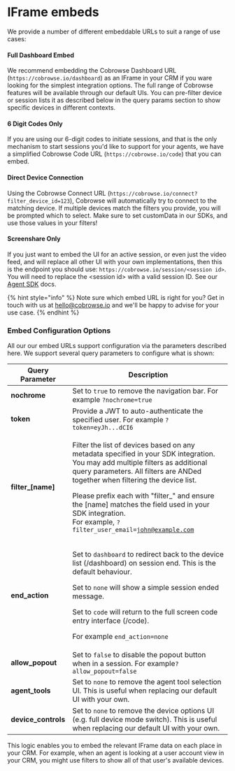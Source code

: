 # IFrame embeds

We provide a number of different embeddable URLs to suit a range of use cases:

#### Full Dashboard Embed

We recommend embedding the Cobrowse Dashboard URL (`https://cobrowse.io/dashboard`) as an IFrame in your CRM if you ware looking for the simplest integration options. The full range of Cobrowse features will be available through our default UIs. You can pre-filter device or session lists it as described below in the query params section to show specific devices in different contexts.

#### 6 Digit Codes Only

If you are using our 6-digit codes to initiate sessions, and that is the only mechanism to start sessions you'd like to support for your agents, we have a simplified Cobrowse Code URL (`https://cobrowse.io/code`) that you can embed.

#### Direct Device Connection

Using the Cobrowse Connect URL (`https://cobrowse.io/connect?filter_device_id=123`), Cobrowse will automatically try to connect to the matching device. If multiple devices match the filters you provide, you will be prompted which to select. Make sure to set customData in our SDKs, and use those values in your filters!

#### Screenshare Only

If you just want to embed the UI for an active session, or even just the video feed, and will replace all other UI with your own implementations, then this is the endpoint you should use: `https://cobrowse.io/session/<session id>`. You will need to replace the \<session id> with a valid session ID. See our [Agent SDK](agent-sdk/) docs.

{% hint style="info" %}
Note sure which embed URL is right for you? Get in touch with us at [hello@cobrowse.io](mailto:hello@cobrowse.io) and we'll be happy to advise for your use case.
{% endhint %}

### Embed Configuration Options

All our our embed URLs support configuration via the parameters described here. We support several query parameters to configure what is shown:

| Query Parameter      | Description                                                                                                                                                                                                                                                                                                                                                                                           |
| -------------------- | ----------------------------------------------------------------------------------------------------------------------------------------------------------------------------------------------------------------------------------------------------------------------------------------------------------------------------------------------------------------------------------------------------- |
| **nochrome**         | Set to `true` to remove the navigation bar. For example `?nochrome=true`                                                                                                                                                                                                                                                                                                                              |
| **token**            | Provide a JWT to auto-authenticate the specified user. For example `?token=eyJh...dCI6`                                                                                                                                                                                                                                                                                                               |
| **filter\_\[name]**  | <p>Filter the list of devices based on any metadata specified in your SDK integration. You may add multiple filters as additional query parameters. All filters are ANDed together when filtering the device list.</p><p>Please prefix each with "filter_" and ensure the [name] matches the field used in your SDK integration.<br>For example, <code>?filter_user_email=john@example.com</code></p> |
| **end\_action**      | <p>Set to <code>dashboard</code> to redirect back to the device list (/dashboard) on session end. This is the default behaviour.</p><p>Set to <code>none</code> will show a simple session ended message.</p><p>Set to <code>code</code> will return to the full screen code entry interface (/code).</p><p>For example <code>end_action=none</code></p>                                              |
| **allow\_popout**    | Set to `false` to disable the popout button when in a session. For example`?allow_popout=false`                                                                                                                                                                                                                                                                                                       |
| **agent\_tools**     | Set to `none`  to remove the agent tool selection UI. This is useful when replacing our default UI with your own.                                                                                                                                                                                                                                                                                     |
| **device\_controls** | Set to `none`  to remove the device options UI (e.g. full device mode switch). This is useful when replacing our default UI with your own.                                                                                                                                                                                                                                                            |

This logic enables you to embed the relevant IFrame data on each place in your CRM. For example, when an agent is looking at a user account view in your CRM, you might use filters to show all of that user's available devices.
